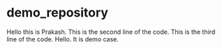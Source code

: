 # demo_repository
Hello this is Prakash.
This is the second line of the code.
This is the third line of the code.
Hello.
It is demo case.
